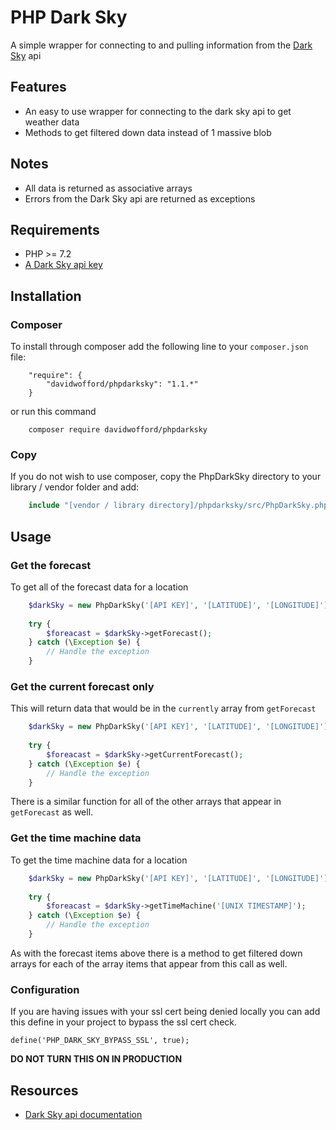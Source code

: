# PHP Dark Sky

A simple wrapper for connecting to and pulling information from the [Dark Sky](https://darksky.net) api

## Features

- An easy to use wrapper for connecting to the dark sky api to get weather data
- Methods to get filtered down data instead of 1 massive blob

## Notes

- All data is returned as associative arrays
- Errors from the Dark Sky api are returned as exceptions

## Requirements

- PHP >= 7.2
- [A Dark Sky api key](https://darksky.net/dev/register)

## Installation

### Composer

To install through composer add the following line to your `composer.json` file:
```
    "require": {
        "davidwofford/phpdarksky": "1.1.*"
    }
```
or run this command
```
    composer require davidwofford/phpdarksky
```

### Copy

If you do not wish to use composer, copy the PhpDarkSky directory to your library / vendor folder and add:

```php
    include "[vendor / library directory]/phpdarksky/src/PhpDarkSky.php";
```

## Usage

### Get the forecast

To get all of the forecast data for a location
```php
    $darkSky = new PhpDarkSky('[API KEY]', '[LATITUDE]', '[LONGITUDE]');
    
    try {
        $foreacast = $darkSky->getForecast();
    } catch (\Exception $e) {
        // Handle the exception
    }
```

### Get the current forecast only
This will return data that would be in the `currently` array from `getForecast`

```php
    $darkSky = new PhpDarkSky('[API KEY]', '[LATITUDE]', '[LONGITUDE]');
    
    try {
        $foreacast = $darkSky->getCurrentForecast();
    } catch (\Exception $e) {
        // Handle the exception
    }
```

There is a similar function for all of the other arrays that appear in `getForecast` as well.

### Get the time machine data

To get the time machine data for a location

```php
    $darkSky = new PhpDarkSky('[API KEY]', '[LATITUDE]', '[LONGITUDE]');
    
    try {
        $foreacast = $darkSky->getTimeMachine('[UNIX TIMESTAMP]');
    } catch (\Exception $e) {
        // Handle the exception
    }
```

As with the forecast items above there is a method to get filtered down arrays for each of the array items that appear from this call as well.

### Configuration
If you are having issues with your ssl cert being denied locally you can add this define in your project to bypass the ssl cert check.

`define('PHP_DARK_SKY_BYPASS_SSL', true);`

**DO NOT TURN THIS ON IN PRODUCTION**

## Resources

- [Dark Sky api documentation](https://darksky.net/dev/docs)
